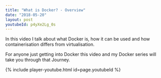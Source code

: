 ```yaml
---
title: "What is Docker? - Overview"
date: "2018-05-20"
layout: post
youtubeId: p4yXe2Lg_0s
---
```


In this video I talk about what Docker is, how it can be used and how containerisation differs from virtualisation.

For anyone just getting into Docker this video and my Docker series will take you through that Journey.

{% include player-youtube.html id=page.youtubeId %}
